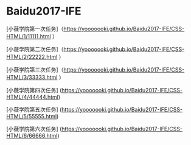 # Baidu2017-IFE
[小薇学院第一次任务]（https://yooooooki.github.io/Baidu2017-IFE/CSS-HTML/1/11111.html ）

[小薇学院第二次任务]（https://yooooooki.github.io/Baidu2017-IFE/CSS-HTML/2/22222.html ）

[小薇学院第三次任务]（https://yooooooki.github.io/Baidu2017-IFE/CSS-HTML/3/33333.html ）

[小薇学院第四次任务] (https://yooooooki.github.io/Baidu2017-IFE/CSS-HTML/4/44444.html)

[小薇学院第五次任务]  (https://yooooooki.github.io/Baidu2017-IFE/CSS-HTML/5/55555.html)

[小薇学院第六次任务]  (https://yooooooki.github.io/Baidu2017-IFE/CSS-HTML/6/66666.html) 
